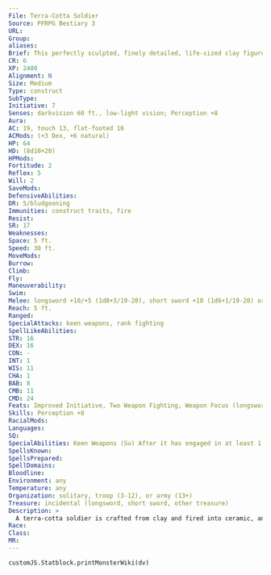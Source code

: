 ```yaml
---
File: Terra-Cotta Soldier
Source: PFRPG Bestiary 3
URL: 
Group: 
aliases: 
Brief: This perfectly sculpted, finely detailed, life-sized clay figure has a look of fierce determination and a sword clenched in each hand.
CR: 6
XP: 2400
Alignment: N
Size: Medium
Type: construct
SubType: 
Initiative: 7
Senses: darkvision 60 ft., low-light vision; Perception +8
Aura: 
AC: 19, touch 13, flat-footed 16
ACMods: (+3 Dex, +6 natural)
HP: 64
HD: (8d10+20)
HPMods: 
Fortitude: 2
Reflex: 5
Will: 2
SaveMods: 
DefensiveAbilities: 
DR: 5/bludgeoning
Immunities: construct traits, fire
Resist: 
SR: 17
Weaknesses: 
Space: 5 ft.
Speed: 30 ft.
MoveMods: 
Burrow: 
Climb: 
Fly: 
Maneuverability: 
Swim: 
Melee: longsword +10/+5 (1d8+3/19-20), short sword +10 (1d6+1/19-20) or  2 slams +11 (1d6+3)
Reach: 5 ft.
Ranged: 
SpecialAttacks: keen weapons, rank fighting
SpellLikeAbilities: 
STR: 16
DEX: 16
CON: -
INT: 1
WIS: 11
CHA: 1
BAB: 8
CMB: 11
CMD: 24
Feats: Improved Initiative, Two Weapon Fighting, Weapon Focus (longsword, shortsword)
Skills: Perception +8
RacialMods: 
Languages: 
SQ: 
SpecialAbilities: Keen Weapons (Su) After it has engaged in at least 1 round of combat, a terra-cotta soldier's weapons automatically gain the benefits of keen weapon (CL 6th). This effect persists until the end of the battle.  Rank Fighting (Ex) Whenever a terra-cotta soldier is adjacent to another terra-cotta soldier, it gains a +2 dodge bonus to its AC and a +2 bonus on saving throws, attack rolls, and damage rolls.
SpellsKnown: 
SpellsPrepared: 
SpellDomains: 
Bloodline: 
Environment: any
Temperature: any
Organization: solitary, troop (3-12), or army (13+)
Treasure: incidental (longsword, short sword, other treasure)
Description: >
  A terra-cotta soldier is crafted from clay and fired into ceramic, and is usually sculpted to resemble an armored human soldier, although terra-cotta soldiers resembling other races, such as hobgoblins, tengus, or even demons and oni, are also common. Terra-cotta soldiers are often created to guard the tomb of powerful rulers, standing in silent ranks to guard their liege even after his or her death. These soldiers stand vigil for centuries, animating only to defend the tomb and its riches from tomb robbers. Terra-cotta soldiers are typically painted with colored lacquer, though this decoration is often worn away from use or faded with age. A terra-cotta soldier stands 6 feet tall and weighs 600 pounds.  Unlike most constructs, a terra-cotta soldier carries within its form a spark of intelligence. This is hardly enough to grant the construct the ability to speak or otherwise engage in free will, but it is enough for it to carry out more complex tactics than most constructs are capable of. It's not unusual for a terra-cotta soldier to possess different feats or use different weapons. Two relatively common variants are summarized below.  Terra-Cotta Archer (+0 CR): Terra-cotta archers are simply terra-cotta soldiers outfitted with composite longbows. Terra-cotta archers have Improved Initiative, Point-Blank Shot, Precise Shot, and Weapon Focus (longbow) as feats.  Terra-Cotta Horseman (+1 CR): Some terra-cotta soldiers are crafted to resemble warriors mounted on terra-cotta horses, though rider and mount are one creature. Terra-cotta horsemen are Large terra-cotta soldiers with 10 racial Hit Dice and the trample and undersized weapons special abilities. Terra-cotta horsemen are usually outfitted with lances instead of swords, and have Improved Bull Rush, Improved Initiative, Improved Overrun, Power Attack, and Weapon Focus (lance) as feats.  Construction  A terra-cotta soldier's body is made from 600 pounds of clay, fired with rare and magical glazes worth 500 gp.  TERRA-COTTA SOLDIER  CL 9th; Price 19,500 gp  Construction  Requirements Craft Construct, animate objects, cat's grace, geas/ quest, keen edge, creator must be caster level 9th; Skill Craft (pottery) or Craft (sculptures) DC 14; Cost 10,000 gp
Race: 
Class: 
MR: 
---
```

```dataviewjs
customJS.Statblock.printMonsterWiki(dv)
```

